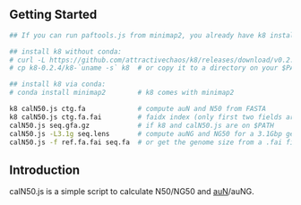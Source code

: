 ## Getting Started

```sh
## If you can run paftools.js from minimap2, you already have k8 installed. If not:

## install k8 without conda:
# curl -L https://github.com/attractivechaos/k8/releases/download/v0.2.4/k8-0.2.4.tar.bz2 | tar -jxf -
# cp k8-0.2.4/k8-`uname -s` k8  # or copy it to a directory on your $PATH

## install k8 via conda:
# conda install minimap2        # k8 comes with minimap2

k8 calN50.js ctg.fa             # compute auN and N50 from FASTA
k8 calN50.js ctg.fa.fai         # faidx index (only first two fields are needed)
calN50.js seq.gfa.gz            # if k8 and calN50.js are on $PATH
calN50.js -L3.1g seq.lens       # compute auNG and NG50 for a 3.1Gbp genome
calN50.js -f ref.fa.fai seq.fa  # or get the genome size from a .fai file
```

## Introduction

calN50.js is a simple script to calculate N50/NG50 and [auN][auN]/auNG.

[auN]: http://lh3.github.io/2020/04/08/a-new-metric-on-assembly-contiguity
